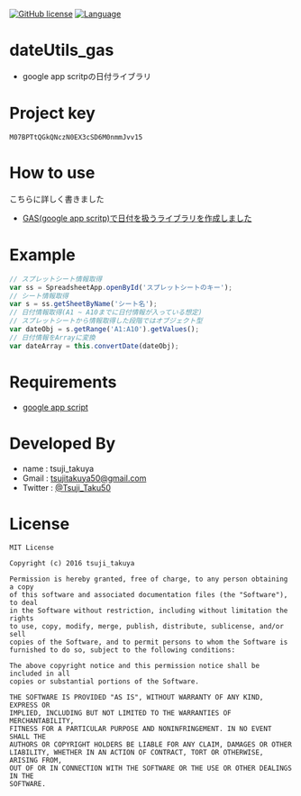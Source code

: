[![GitHub license](https://img.shields.io/badge/license-MIT-brightgreen.svg)](https://github.com/konifar/fab-transformation/blob/master/LICENSE)
[![Language](http://img.shields.io/badge/language-javascript-brightgreen.svg?style=flat
)](https://developers.google.com/apps-script/)

# dateUtils_gas
- google app scritpの日付ライブラリ

# Project key

```
M07BPTtQGkQNczN0EX3cSD6M0nmmJvv15
```

# How to use
こちらに詳しく書きました
- [GAS(google app scritp)で日付を扱うライブラリを作成しました](http://qiita.com/Tsuji_Taku50/items/aa9753be09a09659a67e#%E5%AE%9F%E7%94%A8%E4%BE%8BÂ)

# Example
``` javascript
// スプレットシート情報取得
var ss = SpreadsheetApp.openById('スプレットシートのキー');
// シート情報取得
var s = ss.getSheetByName('シート名');
// 日付情報取得(A1 ~ A10までに日付情報が入っている想定)
// スプレットシートから情報取得した段階ではオブジェクト型
var dateObj = s.getRange('A1:A10').getValues();
// 日付情報をArrayに変換
var dateArray = this.convertDate(dateObj);
```

# Requirements
- [google app script](https://developers.google.com/apps-script/)

# Developed By
- name : tsuji_takuya
- Gmail : tsujitakuya50@gmail.com
- Twitter : [@Tsuji_Taku50](https://twitter.com/Tsuji_Taku50)

# License
```
MIT License

Copyright (c) 2016 tsuji_takuya

Permission is hereby granted, free of charge, to any person obtaining a copy
of this software and associated documentation files (the "Software"), to deal
in the Software without restriction, including without limitation the rights
to use, copy, modify, merge, publish, distribute, sublicense, and/or sell
copies of the Software, and to permit persons to whom the Software is
furnished to do so, subject to the following conditions:

The above copyright notice and this permission notice shall be included in all
copies or substantial portions of the Software.

THE SOFTWARE IS PROVIDED "AS IS", WITHOUT WARRANTY OF ANY KIND, EXPRESS OR
IMPLIED, INCLUDING BUT NOT LIMITED TO THE WARRANTIES OF MERCHANTABILITY,
FITNESS FOR A PARTICULAR PURPOSE AND NONINFRINGEMENT. IN NO EVENT SHALL THE
AUTHORS OR COPYRIGHT HOLDERS BE LIABLE FOR ANY CLAIM, DAMAGES OR OTHER
LIABILITY, WHETHER IN AN ACTION OF CONTRACT, TORT OR OTHERWISE, ARISING FROM,
OUT OF OR IN CONNECTION WITH THE SOFTWARE OR THE USE OR OTHER DEALINGS IN THE
SOFTWARE.

```
